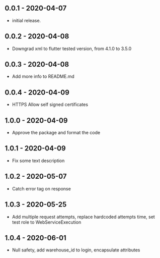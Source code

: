 ## 0.0.1 - 2020-04-07

- initial release.

## 0.0.2 - 2020-04-08

- Downgrad xml to flutter tested version, from 4.1.0 to 3.5.0

## 0.0.3 - 2020-04-08

- Add more info to README.md

## 0.0.4 - 2020-04-09

- HTTPS Allow self signed certificates

## 1.0.0 - 2020-04-09

- Approve the package and format the code

## 1.0.1 - 2020-04-09

- Fix some text description

## 1.0.2 - 2020-05-07

- Catch error tag on response

## 1.0.3 - 2020-05-25

- Add multiple request attempts, replace hardcoded attempts time, set test role to WebServiceExecution

## 1.0.4 - 2020-06-01

- Null safety, add warehouse_id to login, encapsulate attributes